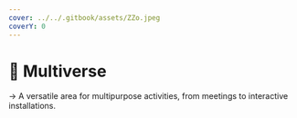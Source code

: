 ```yaml
---
cover: ../../.gitbook/assets/ZZo.jpeg
coverY: 0
---
```


# 📍 Multiverse

→ A versatile area for multipurpose activities, from meetings to interactive installations.
